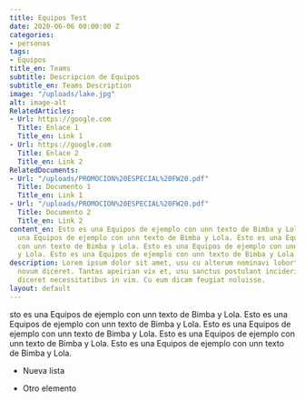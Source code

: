 ```yaml
---
title: Equipos Test
date: 2020-06-06 00:00:00 Z
categories:
- personas
tags:
- Equipos
title_en: Teams
subtitle: Descripcion de Equipos
subtitle_en: Teams Description
image: "/uploads/lake.jpg"
alt: image-alt
RelatedArticles:
- Url: https://google.com
  Title: Enlace 1
  Title_en: Link 1
- Url: https://google.com
  Title: Enlace 2
  Title_en: Link 2
RelatedDocuments:
- Url: "/uploads/PROMOCION%20ESPECIAL%20FW20.pdf"
  Title: Documento 1
  Title_en: Link 1
- Url: "/uploads/PROMOCION%20ESPECIAL%20FW20.pdf"
  Title: Documento 2
  Title_en: Link 2
content_en: Esto es una Equipos de ejemplo con unn texto de Bimba y Lola. Esto es
  una Equipos de ejemplo con unn texto de Bimba y Lola. Esto es una Equipos de ejemplo
  con unn texto de Bimba y Lola. Esto es una Equipos de ejemplo con unn texto de Bimba
  y Lola. Esto es una Equipos de ejemplo con unn texto de Bimba y Lola.
description: Lorem ipsum dolor sit amet, usu cu alterum nominavi lobortis. At duo
  novum diceret. Tantas apeirian vix et, usu sanctus postulant inciderint ut, populo
  diceret necessitatibus in vim. Cu eum dicam feugiat noluisse.
layout: default
---
```


sto es una Equipos de ejemplo con unn texto de Bimba y Lola. Esto es una Equipos de ejemplo con unn texto de Bimba y Lola. Esto es una Equipos de ejemplo con unn texto de Bimba y Lola. Esto es una Equipos de ejemplo con unn texto de Bimba y Lola. Esto es una Equipos de ejemplo con unn texto de Bimba y Lola.

* Nueva lista

* Otro elemento